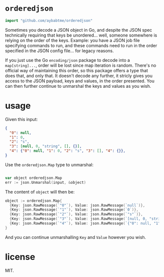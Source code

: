 # `orderedjson`

```go
import "github.com/aybabtme/orderedjson"
```

Sometimes you decode a JSON object in Go, and despite the JSON spec technically requiring that keys be unordered... well, someone somewhere is relying on the order of the keys. Example: you have a JSON job file specifying commands to run, and these commands need to run in the order specified in the JSON config file... for legacy reasons.

If you just use the Go `encoding/json` package to decode into a `map[string]...`, order will be lost since map iteration is random. There's no official way of maintaining this order, so this package offers a type that does that, and only that. It doesn't decode any further, it stricly gives you access to the JSON payload, keys and values, in the order presented. You can then further continue to unmarshal the keys and values as you wish.

# usage


Given this input:
```json
{
  "0": null,
  "1": 0,
  "2": "s",
  "3": [null, 0, "string", [], {}],
  "4": {"0": null, "1": 0, "2": "s", "3": [], "4": {}},
}
```

Use the `orderedjson.Map` type to unmarshal:

```go

var object orderedjson.Map
err := json.Unmarshal(input, &object)
```

The content of `object` will then be:

```go
object := orderedjson.Map{
  {Key: json.RawMessage(`"0"`), Value: json.RawMessage(`null`)},
  {Key: json.RawMessage(`"1"`), Value: json.RawMessage(`0`)},
  {Key: json.RawMessage(`"2"`), Value: json.RawMessage(`"s"`)},
  {Key: json.RawMessage(`"3"`), Value: json.RawMessage(`[null, 0, "string", [], {}]`)},
  {Key: json.RawMessage(`"4"`), Value: json.RawMessage(`{"0": null, "1": 0, "2": "s", "3": [], "4": {}}`)},
}
```

And you can continue unmarshalling `Key` and `Value` however you wish.

# license

MIT.
